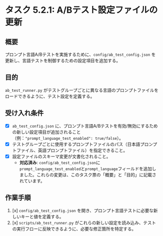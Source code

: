 # タスク 5.2.1: A/Bテスト設定ファイルの更新

## 概要

プロンプト言語A/Bテストを実施するために、`config/ab_test_config.json` を更新し、言語テストを制御するための設定項目を追加する。

## 目的

`ab_test_runner.py` がテストグループごとに異なる言語のプロンプトファイルをロードできるように、テスト設定を定義する。

## 受け入れ条件

*   [x] `ab_test_config.json` に、プロンプト言語A/Bテストを有効/無効にするための新しい設定項目が追加されること（例：`"prompt_language_test_enabled": true/false`）。
*   [x] テストグループごとに使用するプロンプトファイルのパス（日本語プロンプトファイル、英語プロンプトファイル）を指定できること。
*   [x] 設定ファイルのスキーマ変更が文書化されること。
    *   **対応済み**: `config/ab_test_config.json`に`prompt_language_test_enabled`と`prompt_language`フィールドを追加しました。これらの変更は、このタスク票の「概要」と「目的」に記載されています。

## 作業手順

1.  [x] `config/ab_test_config.json` を開き、プロンプト言語テストに必要な新しいキーと値を定義する。
2.  [x] `scripts/ab_test_runner.py` がこれらの新しい設定を読み込み、テストの実行フローに反映できるように、必要な修正箇所を特定する。